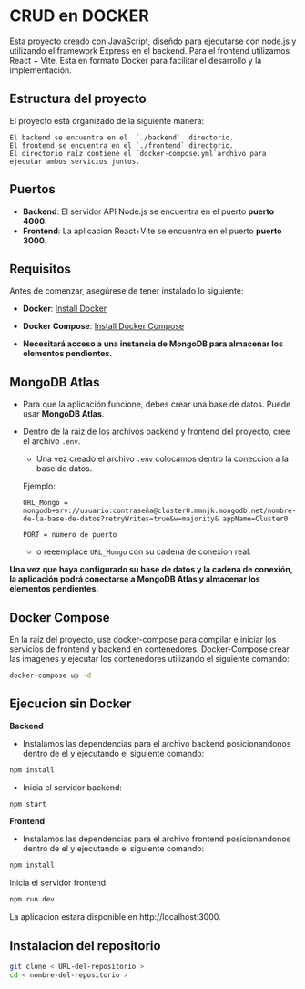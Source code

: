 # CRUD en DOCKER

Esta proyecto creado con JavaScript, diseñdo para ejecutarse con node.js y utilizando el framework Express en el backend.
Para el frontend utilizamos React + Vite.
Esta en formato Docker para facilitar el desarrollo y la implementación.

## Estructura del proyecto

El proyecto está organizado de la siguiente manera:

    El backend se encuentra en el  `./backend`  directorio.
    El frontend se encuentra en el `./frontend` directorio.
    El directorio raíz contiene el `docker-compose.yml`archivo para ejecutar ambos servicios juntos.

## Puertos

- **Backend**: El servidor API Node.js se encuentra en el puerto **puerto 4000**.
- **Frontend**: La aplicacion React+Vite se encuentra en el puerto **puerto 3000**.

## Requisitos

Antes de comenzar, asegúrese de tener instalado lo siguiente:

- **Docker**: [Install Docker](https://docs.docker.com/get-docker/)
- **Docker Compose**: [Install Docker Compose](https://docs.docker.com/compose/install/)

- **Necesitará acceso a una instancia de MongoDB para almacenar los elementos pendientes.**

## MongoDB Atlas

- Para que la aplicación funcione, debes crear una base de datos. Puede usar **MongoDB Atlas**.

- Dentro de la raiz de los archivos backend y frontend del proyecto, cree el archivo `.env`.

    - Una vez creado el archivo `.env` colocamos dentro la coneccion a la base de datos.

    Ejemplo:

    ```env
    URL_Mongo = mongodb+srv://usuario:contraseña@cluster0.mmnjk.mongodb.net/nombre-de-la-base-de-datos?retryWrites=true&w=majority& appName=Cluster0

    PORT = numero de puerto
    ```

    - o reeemplace `URL_Mongo` con su cadena de conexion real.

**Una vez que haya configurado su base de datos y la cadena de conexión, la aplicación podrá conectarse a MongoDB Atlas y almacenar los elementos pendientes.**


## Docker Compose

En la raíz del proyecto, use docker-compose para compilar e iniciar los servicios de frontend y backend en contenedores.
Docker-Compose crear las imagenes y ejecutar los contenedores utilizando el siguiente comando:

```bash
docker-compose up -d
```

## Ejecucion sin Docker

**Backend**

- Instalamos las dependencias para el archivo backend posicionandonos dentro de el y ejecutando el siguiente comando:

```bash
npm install
```

- Inicia el servidor backend:

```bash
npm start
```

**Frontend**

- Instalamos las dependencias para el archivo frontend posicionandonos dentro de el y ejecutando el siguiente comando:

```bash
npm install
```

Inicia el servidor frontend:

```bash
npm run dev
```

La aplicacion estara disponible en http://localhost:3000.

## Instalacion del repositorio

```bash
git clone < URL-del-repositorio >
cd < nombre-del-repositorio >
```
